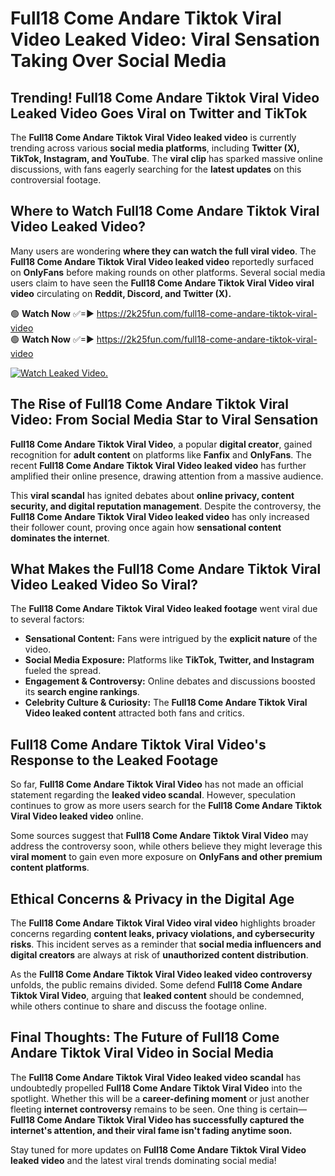 # Full18 Come Andare Tiktok Viral Video Leaked Video: Viral Sensation Taking Over Social Media

## **Trending! Full18 Come Andare Tiktok Viral Video Leaked Video Goes Viral on Twitter and TikTok**
The **Full18 Come Andare Tiktok Viral Video leaked video** is currently trending across various **social media platforms**, including **Twitter (X), TikTok, Instagram, and YouTube**. The **viral clip** has sparked massive online discussions, with fans eagerly searching for the **latest updates** on this controversial footage.

## **Where to Watch Full18 Come Andare Tiktok Viral Video Leaked Video?**
Many users are wondering **where they can watch the full viral video**. The **Full18 Come Andare Tiktok Viral Video leaked video** reportedly surfaced on **OnlyFans** before making rounds on other platforms. Several social media users claim to have seen the **Full18 Come Andare Tiktok Viral Video viral video** circulating on **Reddit, Discord, and Twitter (X).**

🟢 **Watch Now** ✅=► https://2k25fun.com/full18-come-andare-tiktok-viral-video  
🟢 **Watch Now** ✅=► https://2k25fun.com/full18-come-andare-tiktok-viral-video  

[![Watch Leaked Video.](https://miro.medium.com/v2/resize:fit:828/format:webp/1*cilzJN44JGOrTw9NJCrNHA.gif "Watch Leaked Video")](https://2k25fun.com/full18-come-andare-tiktok-viral-video)

## **The Rise of Full18 Come Andare Tiktok Viral Video: From Social Media Star to Viral Sensation**
**Full18 Come Andare Tiktok Viral Video**, a popular **digital creator**, gained recognition for **adult content** on platforms like **Fanfix** and **OnlyFans**. The recent **Full18 Come Andare Tiktok Viral Video leaked video** has further amplified their online presence, drawing attention from a massive audience.

This **viral scandal** has ignited debates about **online privacy, content security, and digital reputation management**. Despite the controversy, the **Full18 Come Andare Tiktok Viral Video leaked video** has only increased their follower count, proving once again how **sensational content dominates the internet**.

## **What Makes the Full18 Come Andare Tiktok Viral Video Leaked Video So Viral?**
The **Full18 Come Andare Tiktok Viral Video leaked footage** went viral due to several factors:
- **Sensational Content:** Fans were intrigued by the **explicit nature** of the video.
- **Social Media Exposure:** Platforms like **TikTok, Twitter, and Instagram** fueled the spread.
- **Engagement & Controversy:** Online debates and discussions boosted its **search engine rankings**.
- **Celebrity Culture & Curiosity:** The **Full18 Come Andare Tiktok Viral Video leaked content** attracted both fans and critics.

## **Full18 Come Andare Tiktok Viral Video's Response to the Leaked Footage**
So far, **Full18 Come Andare Tiktok Viral Video** has not made an official statement regarding the **leaked video scandal**. However, speculation continues to grow as more users search for the **Full18 Come Andare Tiktok Viral Video leaked video** online.

Some sources suggest that **Full18 Come Andare Tiktok Viral Video** may address the controversy soon, while others believe they might leverage this **viral moment** to gain even more exposure on **OnlyFans and other premium content platforms**.

## **Ethical Concerns & Privacy in the Digital Age**
The **Full18 Come Andare Tiktok Viral Video viral video** highlights broader concerns regarding **content leaks, privacy violations, and cybersecurity risks**. This incident serves as a reminder that **social media influencers and digital creators** are always at risk of **unauthorized content distribution**.

As the **Full18 Come Andare Tiktok Viral Video leaked video controversy** unfolds, the public remains divided. Some defend **Full18 Come Andare Tiktok Viral Video**, arguing that **leaked content** should be condemned, while others continue to share and discuss the footage online.

## **Final Thoughts: The Future of Full18 Come Andare Tiktok Viral Video in Social Media**
The **Full18 Come Andare Tiktok Viral Video leaked video scandal** has undoubtedly propelled **Full18 Come Andare Tiktok Viral Video** into the spotlight. Whether this will be a **career-defining moment** or just another fleeting **internet controversy** remains to be seen. One thing is certain—**Full18 Come Andare Tiktok Viral Video has successfully captured the internet's attention, and their viral fame isn't fading anytime soon.**

Stay tuned for more updates on **Full18 Come Andare Tiktok Viral Video leaked video** and the latest viral trends dominating social media!